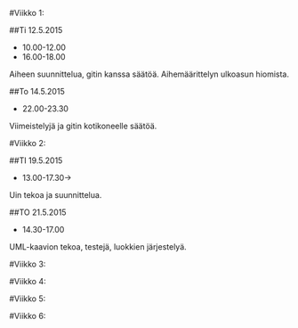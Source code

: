 #Viikko 1:

##Ti 12.5.2015	
- 10.00-12.00
- 16.00-18.00

Aiheen suunnittelua, gitin kanssa säätöä.
Aihemäärittelyn ulkoasun hiomista.

##To 14.5.2015
- 22.00-23.30

Viimeistelyjä ja gitin kotikoneelle säätöä.


#Viikko 2:


##TI 19.5.2015

- 13.00-17.30->

Uin tekoa ja suunnittelua.

##TO 21.5.2015

- 14.30-17.00

UML-kaavion tekoa, testejä, luokkien järjestelyä.

#Viikko 3:


#Viikko 4:


#Viikko 5:


#Viikko 6:
